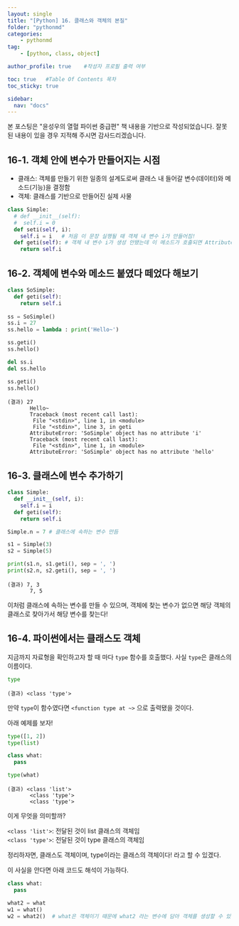 ```yaml
---
layout: single
title: "[Python] 16. 클래스와 객체의 본질"
folder: "pythonmd"
categories:
    - pythonmd
tag:
    - [python, class, object]

author_profile: true    #작성자 프로필 출력 여부

toc: true   #Table Of Contents 목차 
toc_sticky: true

sidebar:
  nav: "docs"
---
```


본 포스팅은 "윤성우의 열혈 파이썬 중급편" 책 내용을 기반으로 작성되었습니다.
잘못된 내용이 있을 경우 지적해 주시면 감사드리겠습니다.

## 16-1. 객체 안에 변수가 만들어지는 시점

- 클래스: 객체를 만들기 위한 일종의 설계도로써 클래스 내 들어갈 변수(데이터)와 메소드(기능)을 결정함
- 객체: 클래스를 기반으로 만들어진 실제 사물

```python
class Simple:
  # def __init__(self):
  #  self.i = 0
  def seti(self, i):
    self.i = i   # 처음 이 문장 실행될 때 객체 내 변수 i가 만들어짐!
  def geti(self): # 객체 내 변수 i가 생성 안됐는데 이 메소드가 호출되면 AttributeError 발생됨! 따라서 __init__로 객체 내 필요한 변수 초기화 필요!
    return self.i
```

## 16-2. 객체에 변수와 메소드 붙였다 떼었다 해보기

```python
class SoSimple:
  def geti(self):
    return self.i
    
ss = SoSimple()
ss.i = 27
ss.hello = lambda : print('Hello~')

ss.geti()
ss.hello()

del ss.i
del ss.hello

ss.geti()
ss.hello()
```
    (결과) 27
           Hello~
           Traceback (most recent call last):
            File "<stdin>", line 1, in <module>
            File "<stdin>", line 3, in geti
           AttributeError: 'SoSimple' object has no attribute 'i'
           Traceback (most recent call last):
            File "<stdin>", line 1, in <module>
           AttributeError: 'SoSimple' object has no attribute 'hello'

## 16-3. 클래스에 변수 추가하기

```python
class Simple:
  def __init__(self, i):
    self.i = i
  def geti(self):
    return self.i

Simple.n = 7 # 클래스에 속하는 변수 만듬

s1 = Simple(3)
s2 = Simple(5)

print(s1.n, s1.geti(), sep = ', ')
print(s2.n, s2.geti(), sep = ', ')
```
    (결과) 7, 3
           7, 5

이처럼 클래스에 속하는 변수를 만들 수 있으며, 객체에 찾는 변수가 없으면 해당 객체의 클래스로 찾아가서 해당 변수를 찾는다!

## 16-4. 파이썬에서는 클래스도 객체

지금까지 자료형을 확인하고자 할 때 마다 `type` 함수를 호출했다.
사실 `type`은 클래스의 이름이다.

```python
type 
```
    (결과) <class 'type'>

만약 `type`이 함수였다면 `<function type at ~>` 으로 출력됐을 것이다. <br/>

아래 예제를 보자!

```python
type([1, 2])
type(list)

class what:
  pass

type(what)
```
    (결과) <class 'list'>
           <class 'type'>
           <class 'type'>

이게 무엇을 의미할까?<br/>

`<class 'list'>`: 전달된 것이 list 클래스의 객체임<br/>
`<class 'type'>`: 전달된 것이 type 클래스의 객체임<br/>

정리하자면, 클래스도 객체이며, type이라는 클래스의 객체이다! 라고 할 수 있겠다.

이 사실을 안다면 아래 코드도 해석이 가능하다.

```python
class what:
  pass

what2 = what
w1 = what()
w2 = what2()  # what은 객체이기 때문에 what2 라는 변수에 담아 객체를 생성할 수 있다!
```



